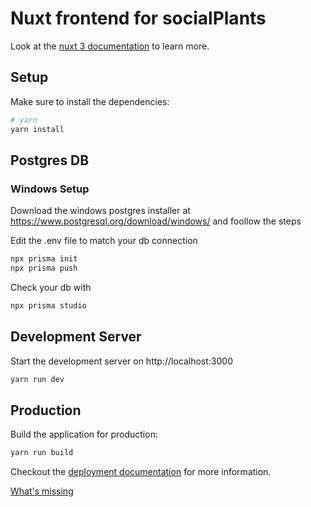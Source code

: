 # Nuxt frontend for socialPlants

Look at the [nuxt 3 documentation](https://v3.nuxtjs.org) to learn more.

## Setup

Make sure to install the dependencies:

```bash
# yarn
yarn install
```

## Postgres DB

### Windows Setup

Download the windows postgres installer at https://www.postgresql.org/download/windows/ and foollow the steps

Edit the .env file to match your db connection

```bash
npx prisma init
npx prisma push
```

Check your db with

```bash
npx prisma studio
```

## Development Server

Start the development server on http://localhost:3000

```bash
yarn run dev
```

## Production

Build the application for production:

```bash
yarn run build
```

Checkout the [deployment documentation](https://v3.nuxtjs.org/guide/deploy/presets) for more information.

[What's missing](/notes.md)

